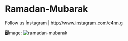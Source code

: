 # Ramadan-Mubarak
Follow us İnstagram | http://www.instagram.com/c4nn.g

🖥İmage:
![ramadan-mubarak](https://user-images.githubusercontent.com/101345380/161415550-aeb4f422-9671-406e-887c-9f7a5901e687.png)
